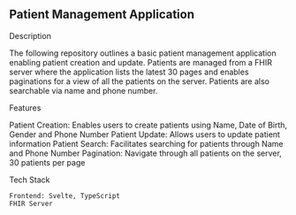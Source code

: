 ## Patient Management Application

Description

The following repository outlines a basic patient management application enabling patient creation and update. Patients are managed from a FHIR server where the application lists the latest 30 pages and enables paginations for a view of all the patients on the server. Patients are also searchable via name and phone number.

Features

  Patient Creation: Enables users to create patients using Name, Date of Birth, Gender and Phone Number
  Patient Update: Allows users to update patient information
  Patient Search: Facilitates searching for patients through Name and Phone Number
  Pagination: Navigate through all patients on the server, 30 patients per page
  

Tech Stack

    Frontend: Svelte, TypeScript
    FHIR Server




